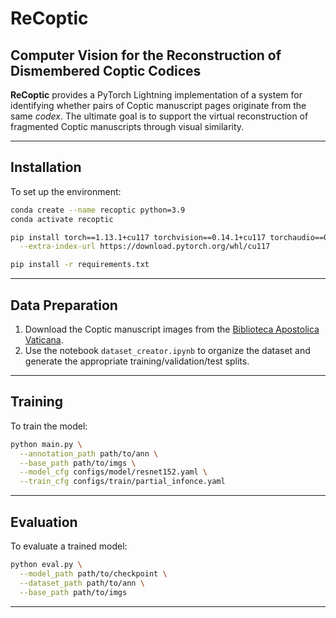 # ReCoptic

## Computer Vision for the Reconstruction of Dismembered Coptic Codices

**ReCoptic** provides a PyTorch Lightning implementation of a system for identifying whether pairs of Coptic manuscript pages originate from the same *codex*. The ultimate goal is to support the virtual reconstruction of fragmented Coptic manuscripts through visual similarity.

---

## Installation

To set up the environment:

```bash
conda create --name recoptic python=3.9
conda activate recoptic

pip install torch==1.13.1+cu117 torchvision==0.14.1+cu117 torchaudio==0.13.1 \
  --extra-index-url https://download.pytorch.org/whl/cu117

pip install -r requirements.txt
```

---

## Data Preparation

1. Download the Coptic manuscript images from the [Biblioteca Apostolica Vaticana](https://digi.vatlib.it/mss/Borg.copt).
2. Use the notebook `dataset_creator.ipynb` to organize the dataset and generate the appropriate training/validation/test splits.

---

## Training

To train the model:

```bash
python main.py \
  --annotation_path path/to/ann \
  --base_path path/to/imgs \
  --model_cfg configs/model/resnet152.yaml \
  --train_cfg configs/train/partial_infonce.yaml
```

---

## Evaluation

To evaluate a trained model:

```bash
python eval.py \
  --model_path path/to/checkpoint \
  --dataset_path path/to/ann \
  --base_path path/to/imgs
```

---
